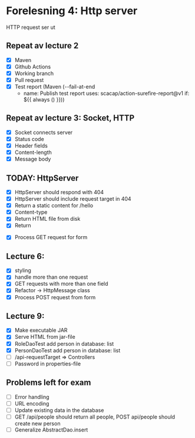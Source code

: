 # Forelesning 4: Http server

HTTP request ser ut

## Repeat av lecture 2

* [x] Maven
* [x] Github Actions
* [x] Working branch
* [x] Pull request
* [x] Test report (Maven (--fail-at-end
  - name: Publish test report
  uses: scacap/action-surefire-report@v1
  if: ${{ always () }}))

## Repeat av lecture 3: Socket, HTTP

* [x] Socket connects server
* [x] Status code
* [x] Header fields
* [x] Content-length
* [x] Message body

## TODAY: HttpServer

* [x] HttpServer should respond with 404
* [x] HttpServer should include request target in 404
* [x] Return a static content for /hello
* [x] Content-type
* [x] Return HTML file from disk
* [x] Return <form>
* [x] Process GET request for form

## Lecture 6:

* [x] styling
* [x] handle more than one request
* [x] GET requests with more than one field
* [x] Refactor -> HttpMessage class
* [x] Process POST request from form

## Lecture 9:

* [x] Make executable JAR
* [x] Serve HTML from jar-file
* [x] RoleDaoTest add person in database: list
* [x] PersonDaoTest add person in database: list
* [ ] /api-requestTarget => Controllers
* [ ] Password in properties-file

## Problems left for exam

* [ ] Error handling
* [ ] URL encoding
* [ ] Update existing data in the database
* [ ] GET /api/people should return all people, POST api/people should create new person
* [ ] Generalize AbstractDao.insert